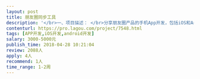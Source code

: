 ```yaml
---                
layout: post       
title: 朋友圈同步工具           
description: '</br>一、项目描述： </br>分享朋友圈产品的手机App开发，包括iOS和Android两端，支持监控朋友圈内容并抓取后提醒用户是否分享到朋友圈！ </br>二、主要功能点： </br>一键转发朋友圈，不需要从别人的朋友圈复制文案和图片！ </br>三、人员要求： </br>1、有类似产品的开发经验；</br> 2、精通Java或PHP，熟悉jQuery、Javascript、Maven、Redis等技术，熟练使用MySQL等关系型数据库等； </br>3、良好的沟通能力和契约精神。</br>'     
contenturl: https://pro.lagou.com/project/7548.html      
tags: [APP开发,iOS开发,android开发]            
salary: 3000-5000元          
publish_time: 2018-04-28 10:21:04         
review: 2088人                   
apply: 4人                   
recommend: 1人                   
time_range: 1-2周              
---                 
```

